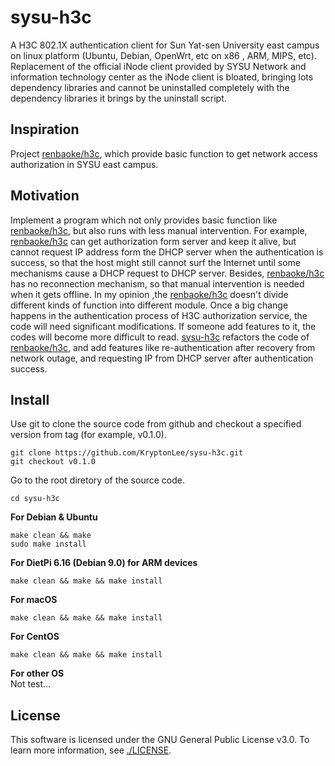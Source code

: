 # sysu-h3c
A H3C 802.1X authentication client for Sun Yat-sen University east campus 
on linux platform (Ubuntu, Debian, OpenWrt, etc on x86 , ARM, MIPS, etc). 
Replacement of the official iNode client provided by SYSU Network and 
information technology center as the iNode client is bloated, bringing 
lots dependency libraries and cannot be uninstalled completely with the 
dependency libraries it brings by the uninstall script.

## Inspiration
Project [renbaoke/h3c](https://github.com/renbaoke/h3c), which provide 
basic function to get network access authorization in SYSU east campus.

## Motivation
Implement a program which not only provides basic function like 
[renbaoke/h3c](https://github.com/renbaoke/h3c), but also runs with less 
manual intervention. 
For example, [renbaoke/h3c](https://github.com/renbaoke/h3c) can get 
authorization form server and keep it alive, but cannot request IP address 
form the DHCP server when the authentication is success, so that the host 
might still cannot surf the Internet until some mechanisms cause a DHCP 
request to DHCP server. 
Besides, [renbaoke/h3c](https://github.com/renbaoke/h3c) has no 
reconnection mechanism, so that manual intervention is needed when it 
gets offline.
In my opinion ,the [renbaoke/h3c](https://github.com/renbaoke/h3c) doesn't 
divide different kinds of function into different module. Once a big 
change happens in the authentication process of H3C authorization service, 
the code will need significant modifications. If someone add features to 
it, the codes will become more difficult to read.
[sysu-h3c](https://github.com/KryptonLee/sysu-h3c) refactors the code of 
[renbaoke/h3c](https://github.com/renbaoke/h3c), and add features like 
re-authentication after recovery from network outage, and requesting IP 
from DHCP server after authentication success.

## Install
Use git to clone the source code from github and checkout a specified
version from tag (for example, v0.1.0).
```
git clone https://github.com/KryptonLee/sysu-h3c.git
git checkout v0.1.0
```
Go to the root diretory of the source code.
```
cd sysu-h3c
```
**For Debian & Ubuntu**
```
make clean && make
sudo make install
```
**For DietPi 6.16 (Debian 9.0) for ARM devices**
```
make clean && make && make install
```
**For macOS**
```
make clean && make && make install
```
**For CentOS**
```
make clean && make && make install
```
**For other OS**
<br>Not test...

## License
This software is licensed under the GNU General Public License v3.0.
To learn more information, see 
[./LICENSE](https://github.com/KryptonLee/sysu-h3c/blob/master/LICENSE).
